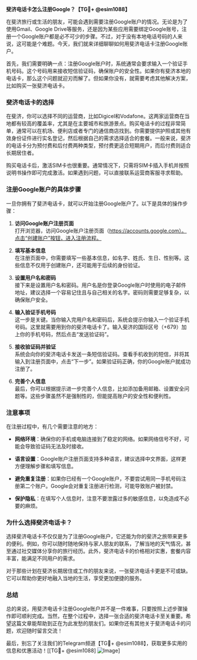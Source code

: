 **斐济电话卡怎么注册Google？【TG💪+ @esim1088】**

在斐济旅行或生活的朋友，可能会遇到需要注册Google账户的情况。无论是为了使用Gmail、Google Drive等服务，还是因为某些应用需要绑定Google账号，注册一个Google账户都是必不可少的步骤。不过，对于没有本地电话号码的人来说，这可能是个难题。今天，我们就来详细聊聊如何用斐济电话卡注册Google账户。

首先，我们需要明确一点：注册Google账户时，系统通常会要求输入一个验证手机号码。这个号码用来接收短信验证码，确保账户的安全性。如果你有斐济本地的电话卡，那么这个问题就迎刃而解了。但如果你没有，就需要考虑其他解决方案，比如购买一张斐济电话卡。

### 斐济电话卡的选择

在斐济，你可以选择不同的运营商，比如Digicel和Vodafone。这两家运营商在当地都有较高的覆盖率，尤其是在主要城市和旅游景点。购买电话卡的过程非常简单，通常可以在机场、便利店或者专门的通信商店找到。你需要提供护照或其他有效身份证件进行实名登记，然后根据自己的需求选择适合的套餐。一般来说，斐济的电话卡分为预付费和后付费两种类型，预付费更适合短期用户，而后付费则适合长期居住者。

购买电话卡后，激活SIM卡也很重要。通常情况下，只需将SIM卡插入手机并按照说明书操作即可完成激活。如果遇到问题，可以直接联系运营商客服寻求帮助。

### 注册Google账户的具体步骤

一旦你拥有了斐济电话卡，就可以开始注册Google账户了。以下是具体的操作步骤：

1. **访问Google账户注册页面**  
   打开浏览器，访问Google账户注册页面（https://accounts.google.com）。点击“创建账户”按钮，进入注册流程。

2. **填写基本信息**  
   在注册页面中，你需要填写一些基本信息，如名字、姓氏、生日、性别等。这些信息不仅用于创建账户，还可能用于后续的身份验证。

3. **设置用户名和密码**  
   接下来是设置用户名和密码。用户名是你登录Google账户时使用的电子邮件地址，建议选择一个容易记住且与自己相关的名字。密码则需要足够复杂，以确保账户安全。

4. **输入验证手机号码**  
   这一步是关键。当你输入完用户名和密码后，系统会提示你输入一个验证手机号码。这里就需要用到你的斐济电话卡了。输入斐济的国际区号（+679）加上你的手机号码，然后点击“发送验证码”。

5. **接收验证码并验证**  
   系统会向你的斐济电话卡发送一条短信验证码。查看手机收到的短信，并将其输入到注册页面中，点击“下一步”。如果验证码正确，你的Google账户就成功注册了。

6. **完善个人信息**  
   最后，你可以根据提示进一步完善个人信息，比如添加备用邮箱、设置安全问题等。这些步骤虽然不是强制性的，但能提高账户的安全性和便利性。

### 注意事项

在注册过程中，有几个需要注意的地方：

- **网络环境**：确保你的手机或电脑连接到了稳定的网络。如果网络信号不好，可能会导致验证码无法及时接收。
  
- **语言设置**：Google账户注册页面支持多种语言，建议选择中文界面，这样更方便理解步骤和填写信息。

- **避免重复注册**：如果你已经有一个Google账户，不要尝试用同一手机号码注册第二个账户。Google会对重复注册进行检测，可能导致账户被封禁。

- **保护隐私**：在填写个人信息时，注意不要泄露过多的敏感信息，以免造成不必要的麻烦。

### 为什么选择斐济电话卡？

选择斐济电话卡不仅仅是为了注册Google账户，它还能为你的斐济之旅带来更多的便利。例如，你可以随时随地保持与家人朋友的联系，了解当地的天气情况，甚至通过社交媒体分享你的旅行经历。此外，斐济电话卡的价格相对实惠，套餐内容丰富，能满足不同用户的需求。

对于那些计划在斐济长期居住或工作的朋友来说，一张斐济电话卡更是不可或缺。它可以帮助你更好地融入当地的生活，享受更加便捷的服务。

### 总结

总的来说，用斐济电话卡注册Google账户并不是一件难事，只要按照上述步骤操作即可顺利完成。当然，在整个过程中，选择一张合适的斐济电话卡至关重要。希望这篇文章能帮助到正在为此发愁的朋友们。如果你还有其他关于斐济电话卡的问题，欢迎随时留言交流！

最后，别忘了关注我们的Telegram频道【TG💪+ @esim1088】，获取更多实用的信息和优惠活动！[[TG💪+ @esim1088] ![Image](https://i.postimg.cc/4NQfJmqS/Snipaste-2025-05-13-00-14-12.png)]